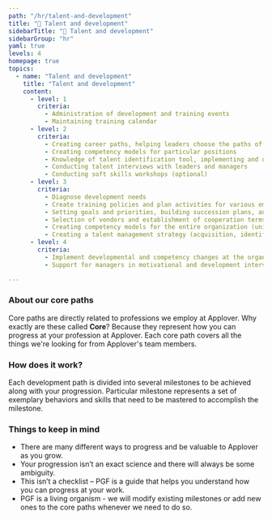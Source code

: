 ```yaml
---
path: "/hr/talent-and-development"
title: "🎊 Talent and development"
sidebarTitle: "🎊 Talent and development"
sidebarGroup: "hr"
yaml: true
levels: 4
homepage: true
topics:
  - name: "Talent and development"
    title: "Talent and development"
    content:
      - level: 1
        criteria:
          - Administration of development and training events
          - Maintaining training calendar
      - level: 2
        criteria:
          - Creating career paths, helping leaders choose the paths of their teams
          - Creating competency models for particular positions 
          - Knowledge of talent identification tool, implementing and using it in practice
          - Conducting talent interviews with leaders and managers
          - Conducting soft skills workshops (optional)
      - level: 3
        criteria:
          - Diagnose development needs
          - Create training policies and plan activities for various employee groups and executives
          - Setting goals and priorities, building succession plans, analyzing indicators related to evaluation and development, creating programs and projects
          - Selection of vendors and establishment of cooperation terms and conditions
          - Creating competency models for the entire organization (universal?)
          - Creating a talent management strategy (acquisition, identification, succession plan, development)
      - level: 4
        criteria:
          - Implement developmental and competency changes at the organizational level
          - Support for managers in motivational and development interviews

---
```

### About our core paths
Core paths are directly related to professions we employ at Applover. Why exactly are these called **Core**? Because they represent how you can progress at your profession at Applover. Each core path covers all the things we're looking for from Applover's team members.

### How does it work?
Each development path is divided into several milestones to be achieved along with your progression. Particular milestone represents a set of exemplary behaviors and skills that need to be mastered to accomplish the milestone.

### Things to keep in mind
- There are many different ways to progress and be valuable to Applover as you grow.
- Your progression isn’t an exact science and there will always be some ambiguity.
- This isn’t a checklist – PGF is a guide that helps you understand how you can progress at your work.
- PGF is a living organism - we will modify existing milestones or add new ones to the core paths whenever we need to do so.
